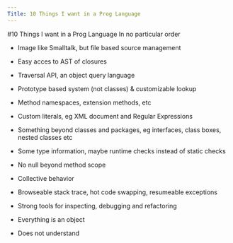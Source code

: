 ```yaml
---
Title: 10 Things I want in a Prog Language
---
```

#10 Things I want in a Prog Language
In no particular order


-  Image like Smalltalk, but file based source management


-  Easy acces to AST of closures


-  Traversal API, an object query language


-  Prototype based system (not classes) & customizable lookup


-  Method namespaces, extension methods, etc


-  Custom literals, eg XML document and Regular Expressions


-  Something beyond classes and packages, eg interfaces, class boxes, nested classes etc


-  Some type information, maybe runtime checks instead of static checks


-  No null beyond method scope


-  Collective behavior


-  Browseable stack trace, hot code swapping, resumeable exceptions


-  Strong tools for inspecting, debugging and refactoring


-  Everything is an object


-  Does not understand

